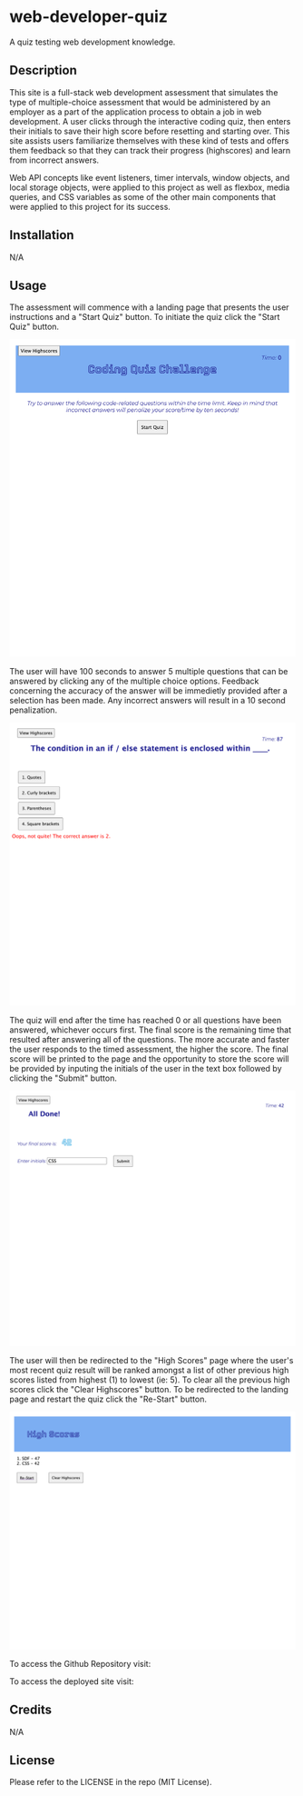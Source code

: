 # web-developer-quiz
A quiz testing web development knowledge.


## Description

This site is a full-stack web development assessment that simulates the type of multiple-choice assessment that would be administered by an employer as a part of the application process to obtain a job in web development. A user clicks through the interactive coding quiz, then enters their initials to save their high score before resetting and starting over. This site assists users familiarize themselves with these kind of tests and offers them feedback so that they can track their progress (highscores) and learn from incorrect answers.

Web API concepts like event listeners, timer intervals, window objects, and local storage objects, were applied to this project as well as flexbox, media queries, and CSS variables as some of the other main components that were applied to this project for its success.

## Installation

N/A

## Usage

The assessment will commence with a landing page that presents the user instructions and a "Start Quiz" button. To initiate the quiz click the "Start Quiz" button. 

![plot](./code-quiz-landing-page.png)

The user will have 100 seconds to answer 5 multiple questions that can be answered by clicking any of the multiple choice options. Feedback concerning the accuracy of the answer will be immedietly provided after a selection has been made. Any incorrect answers will result in a 10 second penalization. 

![plot](./quiz-live-question-example.png)

The quiz will end after the time has reached 0 or all questions have been answered, whichever occurs first. The final score is the remaining time that resulted after answering all of the questions. The more accurate and faster the user responds to the timed assessment, the higher the score. The final score will be printed to the page and the opportunity to store the score will be provided by inputing the initials of the user in the text box followed by clicking the "Submit" button.

![plot](./complete-quiz-page.png)

The user will then be redirected to the "High Scores" page where the user's most recent quiz result will be ranked amongst a list of other previous high scores listed from highest (1) to lowest (ie: 5). To clear all the previous high scores click the "Clear Highscores" button. To be redirected to the landing page and restart the quiz click the "Re-Start" button. 

![plot](./quiz-highscores.png)


To access the Github Repository visit:


To access the deployed site visit:


## Credits

N/A

## License

Please refer to the LICENSE in the repo (MIT License).